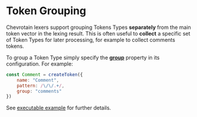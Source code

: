 # Token Grouping

Chevrotain lexers support grouping Tokens Types **separately** from the main token vector in the lexing result.
This is often useful to **collect** a specific set of Token Types for later processing, for example to collect comments tokens.

To group a Token Type simply specify the [**group**](https://sap.github.io/chevrotain/documentation/4_3_2/interfaces/itokenconfig.html#group) property in its configuration.
For example:

```javascript
const Comment = createToken({
    name: "Comment",
    pattern: /\/\/.+/,
    group: "comments"
})
```

See [executable example](https://github.com/SAP/chevrotain/tree/master/examples/lexer/token_groups)
for further details.
